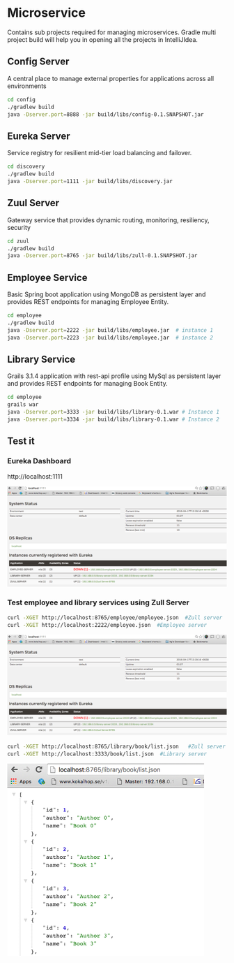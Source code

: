 # Microservice

Contains sub projects required for managing microservices. Gradle multi project build will help you in opening all the projects in IntelliJIdea.

## Config Server

A central place to manage external properties for applications across all environments

```bash
cd config
./gradlew build
java -Dserver.port=8888 -jar build/libs/config-0.1.SNAPSHOT.jar
```

## Eureka Server

Service registry for resilient mid-tier load balancing and failover.

```bash
cd discovery
./gradlew build
java -Dserver.port=1111 -jar build/libs/discovery.jar
```

## Zuul Server

Gateway service that provides dynamic routing, monitoring, resiliency, security 

```bash
cd zuul
./gradlew build
java -Dserver.port=8765 -jar build/libs/zull-0.1.SNAPSHOT.jar
```

## Employee Service

Basic Spring boot application using MongoDB as persistent layer and provides REST endpoints for managing Employee Entity.

```bash
cd employee
./gradlew build
java -Dserver.port=2222 -jar build/libs/employee.jar  # instance 1
java -Dserver.port=2223 -jar build/libs/employee.jar  # instance 2
```

## Library Service

Grails 3.1.4 application with rest-api profile using MySql as persistent layer and provides REST endpoints for managing Book Entity.

```bash
cd employee
grails war
java -Dserver.port=3333 -jar build/libs/library-0.1.war # Instance 1
java -Dserver.port=3334 -jar build/libs/library-0.1.war # Instance 2
```
## Test it

### Eureka Dashboard

http://localhost:1111

![Eureka Dashboard](eureka-dashboard.png)

### Test employee and library services using Zull Server

```bash
curl -XGET http://localhost:8765/employee/employee.json  #Zull server
curl -XGET http://localhost:2222/employee.json  #Employee server
```

![Eureka Dashboard](employee-service.png)

```bash
curl -XGET http://localhost:8765/library/book/list.json   #Zull server
curl -XGET http://localhost:3333/book/list.json  #Library server
```

![Eureka Dashboard](book-service.png)
